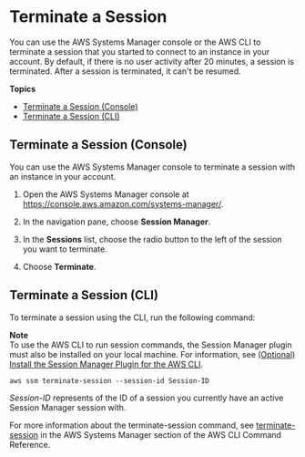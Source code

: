 # Terminate a Session<a name="session-manager-working-with-sessions-end"></a>

You can use the AWS Systems Manager console or the AWS CLI to terminate a session that you started to connect to an instance in your account\. By default, if there is no user activity after 20 minutes, a session is terminated\. After a session is terminated, it can't be resumed\. 

**Topics**
+ [Terminate a Session \(Console\)](#stop-sys-console)
+ [Terminate a Session \(CLI\)](#stop-cli)

## Terminate a Session \(Console\)<a name="stop-sys-console"></a>

You can use the AWS Systems Manager console to terminate a session with an instance in your account\.

1. Open the AWS Systems Manager console at [https://console\.aws\.amazon\.com/systems\-manager/](https://console.aws.amazon.com/systems-manager/)\.

1. In the navigation pane, choose **Session Manager**\.

1. In the **Sessions** list, choose the radio button to the left of the session you want to terminate\.

1. Choose **Terminate**\.

## Terminate a Session \(CLI\)<a name="stop-cli"></a>

To terminate a session using the CLI, run the following command:

**Note**  
To use the AWS CLI to run session commands, the Session Manager plugin must also be installed on your local machine\. For information, see [\(Optional\) Install the Session Manager Plugin for the AWS CLI](session-manager-working-with-install-plugin.md)\.

```
aws ssm terminate-session --session-id Session-ID
```

*Session\-ID* represents of the ID of a session you currently have an active Session Manager session with\.

For more information about the terminate\-session command, see [terminate\-session](https://docs.aws.amazon.com/cli/latest/reference/ssm/terminate-session.html) in the AWS Systems Manager section of the AWS CLI Command Reference\.
